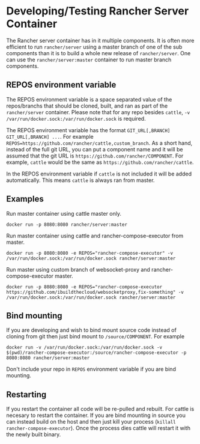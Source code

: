Developing/Testing Rancher Server Container
===========================================

The Rancher server container has in it multiple components.  It is often more efficient to run `rancher/server` using a master branch of one of the sub components than it is to build a whole new release of `rancher/server`.  One can use the `rancher/server:master` container to run master branch components.

REPOS environment variable
--------------------------

The REPOS environment variable is a space separated value of the repos/branchs that should be cloned, built, and ran as part of the `rancher/server` container.  Please note that for any repo besides `cattle`, `-v /var/run/docker.sock:/var/run/docker.sock` is required.

The REPOS environment variable has the format `GIT_URL[,BRANCH] GIT_URL[,BRANCH] ...`.  For example `REPOS=https://github.com/rancher/cattle,custom_branch`.  As a short hand, instead of the full git URL, you can put a component name and it will be assumed that the git URL is `https://github.com/rancher/COMPONENT`.  For example, `cattle` would be the same as `https://github.com/rancher/cattle`.

In the REPOS environment variable if `cattle` is not included it will be added automatically.  This means `cattle` is always ran from master.

Examples
--------

Run master container using cattle master only.
```
docker run -p 8080:8080 rancher/server:master
```


Run master container using cattle and rancher-compose-executor from master.
```
docker run -p 8080:8080 -e REPOS="rancher-compose-executor" -v /var/run/docker.sock:/var/run/docker.sock rancher/server:master
```

Run master using custom branch of websocket-proxy and rancher-compose-executor master.
```
docker run -p 8080:8080 -e REPOS="rancher-compose-executor https://github.com/ibuildthecloud/websocketproxy,fix-something" -v /var/run/docker.sock:/var/run/docker.sock rancher/server:master
```

Bind mounting
-------------

If you are developing and wish to bind mount source code instead of cloning from git then just bind mount to `/source/COMPONENT`.  For example

```
docker run -v /var/run/docker.sock:/var/run/docker.sock -v $(pwd)/rancher-compose-executor:/source/rancher-compose-executor -p 8080:8080 rancher/server:master
```

Don't include your repo in `REPOS` environment variable if you are bind mounting.

Restarting
----------

If you restart the container all code will be re-pulled and rebuilt.  For cattle is necesary to restart the container.  If you are bind mounting in source you can instead build on the host and then just kill your process (`killall rancher-compose-executor`).  Once the process dies cattle will restart it with the newly built binary.
